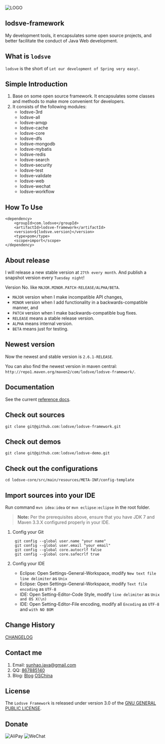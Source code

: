 ![LOGO](https://doc.lodsve.com/images/logo.png "lodsve-framework")

## lodsve-framework
My development tools, it encapsulates some open source projects, and better facilitate the conduct of Java Web development.

## What is `lodsve`
`lodsve` is the short of `Let our development of Spring very easy!`.

## Simple Introduction
1. Base on some open source framework. It encapsulates some classes and methods to make more convenient for developers.
2. It consists of the following modules:
    - lodsve-3rd
    - lodsve-all
    - lodsve-amqp
    - lodsve-cache
    - lodsve-core
    - lodsve-dfs
    - lodsve-mongodb
    - lodsve-mybatis
    - lodsve-redis
    - lodsve-search
    - lodsve-security
    - lodsve-test
    - lodsve-validate
    - lodsve-web
    - lodsve-wechat
    - lodsve-workflow

## How To Use

    <dependency>
        <groupId>com.lodsve</groupId>
        <artifactId>lodsve-framework</artifactId>
        <version>${lodsve.version}</version>
        <type>pom</type>
        <scope>import</scope>
    </dependency>
    
## About release
I will release a new stable version at `27th every month`. And publish a snapshot version every `Tuesday night`!

Version No. like `MAJOR.MINOR.PATCH-RELEASE/ALPHA/BETA`.

- `MAJOR` version when I make incompatible API changes,
- `MINOR` version when I add functionality in a backwards-compatible manner, and
- `PATCH` version when I make backwards-compatible bug fixes.
- `RELEASE` means a stable release version.
- `ALPHA` means internal version.
- `BETA` means just for testing.    
    
## Newest version
Now the newest and stable version is `2.6.1-RELEASE`.

You can also find the newest version in maven central: `http://repo1.maven.org/maven2/com/lodsve/lodsve-framework/`.
    
## Documentation
See the current [reference docs][].

## Check out sources
`git clone git@github.com:lodsve/lodsve-framework.git`

## Check out demos
`git clone git@github.com:lodsve/lodsve-demo.git`

## Check out the configurations
`cd lodsve-core/src/main/resources/META-INF/config-template`

## Import sources into your IDE
Run command `mvn idea:idea` or `mvn eclipse:eclipse` in the root folder.
> **Note:** Per the prerequisites above, ensure that you have JDK 7 and Maven 3.3.X configured properly in your IDE.

1. Config your Git 
    
        git config --global user.name "your name"
        git config --global user.email "your email"
        git config --global core.autocrlf false
        git config --global core.safecrlf true
2. Config your IDE
    - Eclipse: Open Settings-General-Workspace, modify `New text file line delimiter` as `Unix`
    - Eclipse: Open Settings-General-Workspace, modify `Text file encoding` as `UTF-8`
    - IDE: Open Setting-Editor-Code Style, modify `line delimiter` as `Unix and OS X(\n)`
    - IDE: Open Setting-Editor-File encoding, modify all `Encoding` as `UTF-8` and `with NO BOM`

## Change History
[CHANGELOG][]

## Contact me
1. Email: sunhao.java@gmail.com
2. QQ: [867885140][]
3. Blog: [Blog][] [OSChina][]

## License
The `Lodsve Framework` is released under version 3.0 of the [GNU GENERAL PUBLIC LICENSE][].

## Donate
![AliPay](https://doc.lodsve.com/images/alipay.png "支付宝")
![WeChat](https://doc.lodsve.com/images/wechat.jpg "微信")

[GNU GENERAL PUBLIC LICENSE]: https://opensource.org/licenses/GPL-3.0
[CHANGELOG]: https://github.com/lodsve/lodsve-framework/blob/master/CHANGELOG.md
[Blog]: http://www.lodsve.com
[OSChina]: http://my.oschina.net/sunhaojava/blog
[867885140]: http://wpa.qq.com/msgrd?v=3&uin=867885140&site=qq&menu=yes
[reference docs]: http://lodsve.github.io/lodsve-framework/